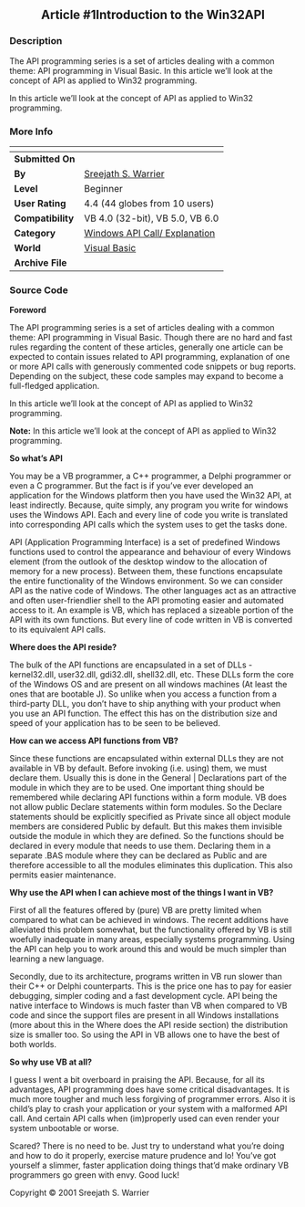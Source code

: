 ﻿<div align="center">

## Article \#1Introduction to the Win32API


</div>

### Description

The API programming series is a set of articles dealing with a common theme: API programming in Visual Basic. In this article we’ll look at the concept of API as applied to Win32 programming.

In this article we’ll look at the concept of API as applied to Win32 programming.
 
### More Info
 


<span>             |<span>
---                |---
**Submitted On**   |
**By**             |[Sreejath S\. Warrier](https://github.com/Planet-Source-Code/PSCIndex/blob/master/ByAuthor/sreejath-s-warrier.md)
**Level**          |Beginner
**User Rating**    |4.4 (44 globes from 10 users)
**Compatibility**  |VB 4\.0 \(32\-bit\), VB 5\.0, VB 6\.0
**Category**       |[Windows API Call/ Explanation](https://github.com/Planet-Source-Code/PSCIndex/blob/master/ByCategory/windows-api-call-explanation__1-39.md)
**World**          |[Visual Basic](https://github.com/Planet-Source-Code/PSCIndex/blob/master/ByWorld/visual-basic.md)
**Archive File**   |[](https://github.com/Planet-Source-Code/sreejath-s-warrier-article-1introduction-to-the-win32api__1-33357/archive/master.zip)





### Source Code

<B>Foreword</B><P>
The API programming series is a set of articles dealing with a common theme: API programming in Visual Basic. Though there are no hard and fast rules regarding the content of these articles, generally one article can be expected to contain issues related to API programming, explanation of one or more API calls with generously commented code snippets or bug reports. Depending on the subject, these code samples may expand to become a full-fledged application. <P>
In this article we’ll look at the concept of API as applied to Win32 programming.<P>
<B>Note:</B> In this article we’ll look at the concept of API as applied to Win32 programming.
<P><B>So what’s API</B>
<P>You may be a VB programmer, a C++ programmer, a Delphi programmer or even a C programmer. But the fact is if you’ve ever developed an application for the Windows platform then you have used the Win32 API, at least indirectly. Because, quite simply, any program you write for windows uses the Windows API. Each and every line of code you write is translated into corresponding API calls which the system uses to get the tasks done.<P>
API (Application Programming Interface) is a set of predefined Windows functions used to control the appearance and behaviour of every Windows element (from the outlook of the desktop window to the allocation of memory for a new process). Between them, these functions encapsulate the entire functionality of the Windows environment. So we can consider API as the native code of Windows. The other languages act as an attractive and often user-friendlier shell to the API promoting easier and automated access to it. An example is VB, which has replaced a sizeable portion of the API with its own functions. But every line of code written in VB is converted to its equivalent API calls.
<P>
<B>Where does the API reside?</B>
<P>The bulk of the API functions are encapsulated in a set of DLLs - kernel32.dll, user32.dll, gdi32.dll, shell32.dll, etc. These DLLs form the core of the Windows OS and are present on all windows machines (At least the ones that are bootable J). So unlike when you access a function from a third-party DLL, you don’t have to ship anything with your product when you use an API function. The effect this has on the distribution size and speed of your application has to be seen to be believed.<P>
<B>How can we access API functions from VB?</B>
<P>Since these functions are encapsulated within external DLLs they are not available in VB by default. Before invoking (i.e. using) them, we must declare them. Usually this is done in the General | Declarations part of the module in which they are to be used. One important thing should be remembered while declaring API functions within a form module. VB does not allow public Declare statements within form modules. So the Declare statements should be explicitly specified as Private since all object module members are considered Public by default. But this makes them invisible outside the module in which they are defined. So the functions should be declared in every module that needs to use them. Declaring them in a separate .BAS module where they can be declared as Public and are therefore accessible to all the modules eliminates this duplication. This also permits easier maintenance.
<P><B>Why use the API when I can achieve most of the things I want in VB?</B>
<P>First of all the features offered by (pure) VB are pretty limited when compared to what can be achieved in windows. The recent additions have alleviated this problem somewhat, but the functionality offered by VB is still woefully inadequate in many areas, especially systems programming. Using the API can help you to work around this and would be much simpler than learning a new language.
<P>Secondly, due to its architecture, programs written in VB run slower than their C++ or Delphi counterparts. This is the price one has to pay for easier debugging, simpler coding and a fast development cycle. API being the native interface to Windows is much faster than VB when compared to VB code and since the support files are present in all Windows installations (more about this in the Where does the API reside section) the distribution size is smaller too. So using the API in VB allows one to have the best of both worlds.
<P>
<B>So why use VB at all?</B>
<P>I guess I went a bit overboard in praising the API. Because, for all its advantages, API programming does have some critical disadvantages. It is much more tougher and much less forgiving of programmer errors. Also it is child’s play to crash your application or your system with a malformed API call. And certain API calls when (im)properly used can even render your system unbootable or worse. <P>Scared? There is no need to be. Just try to understand what you’re doing and how to do it properly, exercise mature prudence and lo! You’ve got yourself a slimmer, faster application doing things that’d make ordinary VB programmers go green with envy. Good luck!<P>
Copyright © 2001 Sreejath S. Warrier
<P>

